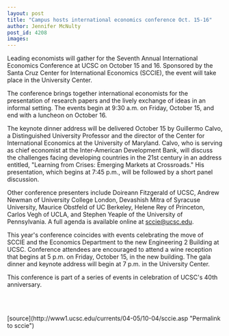 ```yaml
---
layout: post
title: "Campus hosts international economics conference Oct. 15-16"
author: Jennifer McNulty
post_id: 4208
images:
---
```


<a name="content" id="content"></a>
<p>
  Leading economists will gather for the Seventh Annual International Economics Conference at UCSC on October 15 and 16. Sponsored by the Santa Cruz Center for International Economics (SCCIE), the event will take place in the University Center.
</p>
<p>
  The conference brings together international economists for the presentation of research papers and the lively exchange of ideas in an informal setting. The events begin at 9:30 a.m. on Friday, October 15, and end with a luncheon on October 16.
</p>
<p>
  The keynote dinner address will be delivered October 15 by Guillermo Calvo, a Distinguished University Professor and the director of the Center for International Economics at the University of Maryland. Calvo, who is serving as chief economist at the Inter-American Development Bank, will discuss the challenges facing developing countries in the 21st century in an address entitled, "Learning from Crises: Emerging Markets at Crossroads." His presentation, which begins at 7:45 p.m., will be followed by a short panel discussion.
</p>
<p>
  Other conference presenters include Doireann Fitzgerald of UCSC, Andrew Newman of University College London, Devashish Mitra of Syracuse University, Maurice Obstfeld of UC Berkeley, Helene Rey of Princeton, Carlos Vegh of UCLA, and Stephen Yeaple of the University of Pennsylvania. A full agenda is available online at <a href="http://sccie.ucsc.edu/webpages/AIEC_7Agenda.html">sccie@ucsc.edu</a>.
</p>
<p>
  This year's conference coincides with events celebrating the move of SCCIE and the Economics Department to the new Engineering 2 Building at UCSC. Conference attendees are encouraged to attend a wine reception that begins at 5 p.m. on Friday, October 15, in the new building. The gala dinner and keynote address will begin at 7 p.m. in the University Center.
</p>
<p>
  This conference is part of a series of events in celebration of UCSC's 40th anniversary.
</p><br>
<br>
<form>

</form>
<p>

</p>
[source](http://www1.ucsc.edu/currents/04-05/10-04/sccie.asp "Permalink to sccie")
